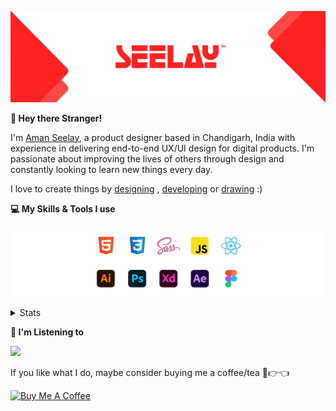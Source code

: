[![banner](./images/seelay.svg)](https://www.seelay.in)

**👋 Hey there Stranger!**

I'm [Aman Seelay](https://www.seelay.in), a product designer based in Chandigarh, India with experience in delivering end-to-end UX/UI design for digital products. I'm passionate about improving the lives of others through design and constantly looking to learn new things every day.

I love to create things by [designing](https://www.seelay.in/#work) , [developing](https://www.seelay.in/#projects) or [drawing](https://art.seelay.in) :)

**💻 My Skills & Tools I use**

[![banner](./images/skills&tools.svg)](https://www.seelay.in/about)

<details>
  <summary>Stats</summary>

---

<!--START_SECTION:waka-->
![Profile Views](http://img.shields.io/badge/Profile%20Views-20-blue)

**🐱 My GitHub Data** 

> 📦 510.3 kB Used in GitHub's Storage 
 > 
> 🏆 285 Contributions in the Year 2023
 > 
> 💼 Opted to Hire
 > 
> 📜 1 Public Repository 
 > 
> 🔑 45 Private Repository 
 > 
**I'm a Night 🦉** 

```text
🌞 Morning                274 commits         █████░░░░░░░░░░░░░░░░░░░░   18.43 % 
🌆 Daytime                250 commits         ████░░░░░░░░░░░░░░░░░░░░░   16.81 % 
🌃 Evening                453 commits         ████████░░░░░░░░░░░░░░░░░   30.46 % 
🌙 Night                  510 commits         █████████░░░░░░░░░░░░░░░░   34.30 % 
```
📅 **I'm Most Productive on Sunday** 

```text
Monday                   188 commits         ███░░░░░░░░░░░░░░░░░░░░░░   12.64 % 
Tuesday                  273 commits         █████░░░░░░░░░░░░░░░░░░░░   18.36 % 
Wednesday                139 commits         ██░░░░░░░░░░░░░░░░░░░░░░░   09.35 % 
Thursday                 249 commits         ████░░░░░░░░░░░░░░░░░░░░░   16.75 % 
Friday                   164 commits         ███░░░░░░░░░░░░░░░░░░░░░░   11.03 % 
Saturday                 200 commits         ███░░░░░░░░░░░░░░░░░░░░░░   13.45 % 
Sunday                   274 commits         █████░░░░░░░░░░░░░░░░░░░░   18.43 % 
```


📊 **This Week I Spent My Time On** 

```text
🕑︎ Time Zone: Asia/Kolkata

💬 Programming Languages: 
Other                    1 hr 48 mins        ██████████░░░░░░░░░░░░░░░   41.25 % 
JavaScript               40 mins             ████░░░░░░░░░░░░░░░░░░░░░   15.41 % 
JSON                     34 mins             ███░░░░░░░░░░░░░░░░░░░░░░   13.31 % 
Text                     34 mins             ███░░░░░░░░░░░░░░░░░░░░░░   13.24 % 
Bash                     19 mins             ██░░░░░░░░░░░░░░░░░░░░░░░   07.54 % 

🔥 Editors: 
VS Code                  2 hrs 34 mins       ███████████████░░░░░░░░░░   58.79 % 
Edge                     1 hr 48 mins        ██████████░░░░░░░░░░░░░░░   41.21 % 

💻 Operating System: 
Windows                  4 hrs 22 mins       █████████████████████████   100.00 % 
```

**I Mostly Code in JavaScript** 

```text
JavaScript               32 repos            █████████████████░░░░░░░░   68.09 % 
TypeScript               12 repos            ██████░░░░░░░░░░░░░░░░░░░   25.53 % 
Java                     3 repos             ██░░░░░░░░░░░░░░░░░░░░░░░   06.38 % 
```




 Last Updated on 21/07/2023 06:38:23 UTC
<!--END_SECTION:waka-->

---

 </details>

**🎵 I'm Listening to**

<object data="https://now-play.vercel.app/api/generate?uid=7a17a86e-d6b7-43b5-8d9c-1d6dae42a779" >

  <img src="https://now-play.vercel.app/api/generate?uid=7a17a86e-d6b7-43b5-8d9c-1d6dae42a779" />

</object>

If you like what I do, maybe consider buying me a coffee/tea 🥺👉👈

<a href="https://www.buymeacoffee.com/seelay" target="_blank"><img src="https://cdn.buymeacoffee.com/buttons/v2/default-red.png" alt="Buy Me A Coffee" width="150" ></a>
